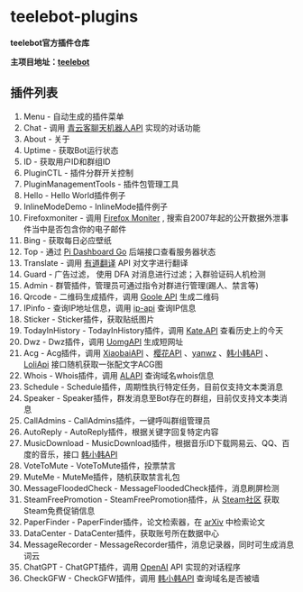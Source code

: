 # teelebot-plugins
**teelebot官方插件仓库**



**主项目地址：**[**teelebot**](https://github.com/plutobell/teelebot)





## 插件列表 ##

1. Menu - 自动生成的插件菜单
2. Chat - 调用 [青云客聊天机器人API](http://api.qingyunke.com/) 实现的对话功能
3. About - 关于
4. Uptime - 获取Bot运行状态
5. ID - 获取用户ID和群组ID
6. PluginCTL - 插件分群开关控制
7. PluginManagementTools - 插件包管理工具
8. Hello - Hello World插件例子
9. InlineModeDemo - InlineMode插件例子
10. Firefoxmoniter - 调用 [Firefox Moniter](https://monitor.firefox.com/) , 搜索自2007年起的公开数据外泄事件当中是否包含你的电子邮件
11. Bing -  获取每日必应壁纸
12. Top - 通过 [Pi Dashboard Go](https://github.com/plutobell/pi-dashboard-go) 后端接口查看服务器状态
13. Translate - 调用 [有道翻译](http://fanyi.youdao.com/) API 对文字进行翻译
14. Guard - 广告过滤， 使用 DFA 对消息进行过滤；入群验证码人机检测
15. Admin - 群管插件，管理员可通过指令对群进行管理(踢人、禁言等)
16. Qrcode - 二维码生成插件，调用 [Goole API](https://google.com) 生成二维码
17. IPinfo - 查询IP地址信息，调用 [ip-api](https://ip-api.com/) 查询IP信息
18. Sticker - Sticker插件，获取贴纸图片
19. TodayInHistory - TodayInHistory插件，调用 [Kate.API](https://api.66mz8.com/) 查看历史上的今天
20. Dwz - Dwz插件，调用 [UomgAPI](http://api.uomg.com/) 生成短网址
21. Acg - Acg插件，调用 [XiaobaiAPI](https://api.xiaobaibk.com/) 、[樱花API](http://www.dmoe.cc/) 、[yanwz](https://acg.yanwz.cn/) 、[韩小韩API](https://api.vvhan.com/) 、[LoliApi](https://www.loliapi.com/) 接口随机获取一张配文字ACG图
22. Whois - Whois插件，调用 [ALAPI](https://www.alapi.net/) 查询域名whois信息
23. Schedule - Schedule插件，周期性执行特定任务，目前仅支持文本类消息
24. Speaker - Speaker插件，群发消息至Bot存在的群组，目前仅支持文本类消息
25. CallAdmins - CallAdmins插件，一键呼叫群组管理员
26. AutoReply - AutoReply插件，根据关键字回复特定内容
27. MusicDownload - MusicDownload插件，根据音乐ID下载网易云、QQ、百度的音乐，接口 [韩小韩API](https://api.vvhan.com/)
28. VoteToMute - VoteToMute插件，投票禁言
29. MuteMe - MuteMe插件，随机获取禁言礼包
30. MessageFloodedCheck - MessageFloodedCheck插件，消息刷屏检测
31. SteamFreePromotion - SteamFreePromotion插件，从 [Steam社区](https://steamcommunity.com/groups/freegamesinfoo) 获取Steam免费促销信息
32. PaperFinder - PaperFinder插件，论文检索器，在 [arXiv](https://arxiv.org) 中检索论文
33. DataCenter - DataCenter插件，获取账号所在数据中心
33. MessageRecorder - MessageRecorder插件，消息记录器，同时可生成消息词云
33. ChatGPT - ChatGPT插件，调用 [OpenAI](https://openai.com/) API 实现的对话程序
33. CheckGFW - CheckGFW插件，调用 [韩小韩API](https://api.vvhan.com/) 查询域名是否被墙
